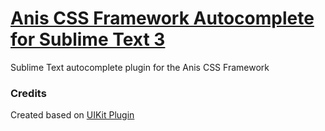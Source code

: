 # [Anis CSS Framework Autocomplete for Sublime Text 3](http://bluma.io)

Sublime Text autocomplete plugin for the Anis CSS Framework

### Credits

Created based on [UIKit Plugin](https://github.com/uikit/uikit-sublime)
